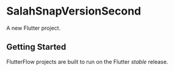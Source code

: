 # SalahSnapVersionSecond

A new Flutter project.

## Getting Started

FlutterFlow projects are built to run on the Flutter _stable_ release.
